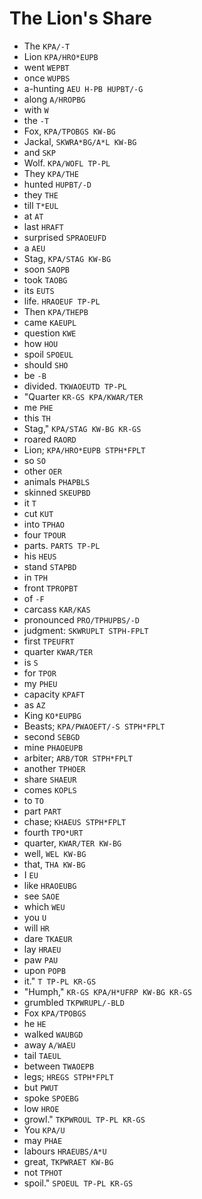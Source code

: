 # The Lion's Share

* The `KPA/-T`
* Lion `KPA/HRO*EUPB`
* went `WEPBT`
* once `WUPBS`
* a-hunting `AEU H-PB HUPBT/-G`
* along `A/HROPBG`
* with `W`
* the `-T`
* Fox, `KPA/TPOBGS KW-BG`
* Jackal, `SKWRA*BG/A*L KW-BG`
* and `SKP`
* Wolf. `KPA/WOFL TP-PL`
* They `KPA/THE`
* hunted `HUPBT/-D`
* they `THE`
* till `T*EUL`
* at `AT`
* last `HRAFT`
* surprised `SPRAOEUFD`
* a `AEU`
* Stag, `KPA/STAG KW-BG`
* soon `SAOPB`
* took `TAOBG`
* its `EUTS`
* life. `HRAOEUF TP-PL`
* Then `KPA/THEPB`
* came `KAEUPL`
* question `KWE`
* how `HOU`
* spoil `SPOEUL`
* should `SHO`
* be `-B`
* divided. `TKWAOEUTD TP-PL`
* "Quarter `KR-GS KPA/KWAR/TER`
* me `PHE`
* this `TH`
* Stag," `KPA/STAG KW-BG KR-GS`
* roared `RAORD`
* Lion; `KPA/HRO*EUPB STPH*FPLT`
* so `SO`
* other `OER`
* animals `PHAPBLS`
* skinned `SKEUPBD`
* it `T`
* cut `KUT`
* into `TPHAO`
* four `TPOUR`
* parts. `PARTS TP-PL`
* his `HEUS`
* stand `STAPBD`
* in `TPH`
* front `TPROPBT`
* of `-F`
* carcass `KAR/KAS`
* pronounced `PRO/TPHUPBS/-D`
* judgment: `SKWRUPLT STPH-FPLT`
* first `TPEUFRT`
* quarter `KWAR/TER`
* is `S`
* for `TPOR`
* my `PHEU`
* capacity `KPAFT`
* as `AZ`
* King `KO*EUPBG`
* Beasts; `KPA/PWAOEFT/-S STPH*FPLT`
* second `SEBGD`
* mine `PHAOEUPB`
* arbiter; `ARB/TOR STPH*FPLT`
* another `TPHOER`
* share `SHAEUR`
* comes `KOPLS`
* to `TO`
* part `PART`
* chase; `KHAEUS STPH*FPLT`
* fourth `TPO*URT`
* quarter, `KWAR/TER KW-BG`
* well, `WEL KW-BG`
* that, `THA KW-BG`
* I `EU`
* like `HRAOEUBG`
* see `SAOE`
* which `WEU`
* you `U`
* will `HR`
* dare `TKAEUR`
* lay `HRAEU`
* paw `PAU`
* upon `POPB`
* it." `T TP-PL KR-GS`
* "Humph," `KR-GS KPA/H*UFRP KW-BG KR-GS`
* grumbled `TKPWRUPL/-BLD`
* Fox `KPA/TPOBGS`
* he `HE`
* walked `WAUBGD`
* away `A/WAEU`
* tail `TAEUL`
* between `TWAOEPB`
* legs; `HREGS STPH*FPLT`
* but `PWUT`
* spoke `SPOEBG`
* low `HROE`
* growl." `TKPWROUL TP-PL KR-GS`
* You `KPA/U`
* may `PHAE`
* labours `HRAEUBS/A*U`
* great, `TKPWRAET KW-BG`
* not `TPHOT`
* spoil." `SPOEUL TP-PL KR-GS`
